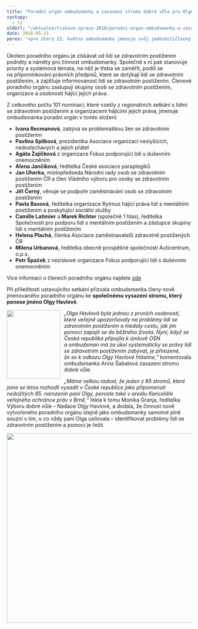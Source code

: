 ```yaml
---
title: "Poradní orgán ombudsmanky a zasazení stromu dobré vůle pro Olgu Havlovou"
vystupy:
  - tz
oldUrl: "/aktualne/tiskove-zpravy-2018/poradni-organ-ombudsmanky-a-zasazeni-stromu-dobre-vule-pro-olgu-havlovou"
date: 2018-05-21
perex: "<p>V úterý 22. května ombudsmanka jmenuje svůj jedenáctičlenný poradní orgán pro plnění úkolů plynoucích z Úmluvy o právech osob se zdravotním postižením. Na ustavujícím jednání členové prodiskutují plán aktivit a témata, na která by se ombudsmanka měla v roce 2018 zaměřit. Při příležitosti setkání ombudsmanka také zasadí jeden z 85 stromů dobré vůle připomínajících osobnost Olgy Havlové.</p>"
---
```


<!-- imported from the old website -->

<p>Úkolem poradního orgánu je získávat od lidí se zdravotním postižením podněty a náměty pro činnost ombudsmanky. Společně s ní pak stanovuje priority a systémová témata, na něž je třeba se zaměřit, podílí se na připomínkování právních předpisů, které se dotýkají lidí se zdravotním postižením, a zajišťuje informovanost lidí se zdravotním postižením. Členové poradního orgánu zastupují skupiny osob se zdravotním postižením, organizace a osobnosti hájící jejich práva.</p><p>Z celkového počtu 101 nominací, které vzešly z regionálních setkání s lidmi se zdravotním postižením a organizacemi hájícími jejich práva, jmenuje ombudsmanka poradní orgán v tomto složení:</p><ul><li><strong>Ivana Recmanová</strong>, zabývá se problematikou žen se zdravotním postižením</li><li><strong>Pavlína Spilková</strong>, prezidentka Asociace organizací neslyšících, nedoslýchavých a jejich přátel</li><li><strong>Agáta Zajíčková</strong> z organizace Fokus podporující lidi s duševním onemocněním</li><li><strong>Alena Jančíková</strong>, ředitelka České asociace paraplegiků</li><li><strong>Jan Uherka</strong>, místopředseda Národní rady osob se zdravotním postižením ČR a člen Vládního výboru pro osoby se zdravotním postižením</li><li><strong>Jiří Černý</strong>, věnuje se podpoře zaměstnávání osob se zdravotním postižením</li><li><strong>Pavla Baxová</strong>, ředitelka organizace Rytmus hájící práva lidí s mentálním postižením a poskytující sociální služby</li><li><strong>Camille Latimier</strong> a<strong> Marek Richter </strong>(společně 1 hlas), ředitelka Společnosti pro podporu lidí s mentálním postižením a zástupce skupiny lidí s mentálním postižením</li><li><strong>Helena Plachá</strong>, členka Asociace zaměstnavatelů zdravotně postižených ČR</li><li><strong>Milena Urbanová</strong>, ředitelka obecně prospěšné společnosti Auticentrum, o.p.s.</li><li><strong>Petr Špaček</strong> z neziskové organizace Fokus podporující lidi s duševním onemocněním</li></ul><p>Více informací o členech poradního orgánu najdete <a href="/monitorovani-prav-lidi-se-zdravotnim-postizenim/poradni-organ/" target="_blank">zde</a></p><p>Při příležitosti ustavujícího setkání přizvala ombudsmanka členy nově jmenovaného poradního orgánu ke <strong>společnému vysazení stromu, který ponese jméno Olgy Havlové</strong>.</p><p><img src="/uploads-import/uploads/RTEmagicC_Olga_web.jpg.jpg" style="FLOAT: left; PADDING-RIGHT: 10px" height="187" width="146" alt="" /><em>„Olga Havlová byla jednou z prvních osobností, které veřejně upozorňovaly na problémy lidí se zdravotním postižením a hledaly cestu, jak jim pomoci zapojit se do běžného života. Nyní, když se Česká republika připojila k úmluvě OSN a ombudsman má za úkol systematicky se právy lidí se zdravotním postižením zabývat, je přirozené, že se k odkazu Olgy Havlové hlásíme,“</em> komentovala ombudsmanka Anna Šabatová zasazení stromu dobré vůle.</p><p><em>„Máme velkou radost, že jeden z 85 stromů, které jsme se letos rozhodli vysadit v České republice jako připomenutí nedožitých 85. narozenin paní Olgy, poroste také v areálu Kance</em><em>láře veřejného ochránce práv v Brně,“</em> řekla k tomu Monika Granja, ředitelka Výboru dobré vůle – Nadace Olgy Havlové, a dodala, že činnost nově vytvořeného poradního orgánu stejně jako ombudsmanky samotné plně souzní s tím, o co vždy paní Olga usilovala – identifikovat problémy lidí se zdravotním postižením a pomoci je řešit.</p><p><img src="/uploads-import/uploads/RTEmagicC_strom_srdce-web.jpg.jpg" height="515" width="630" alt="" /></p><br />
